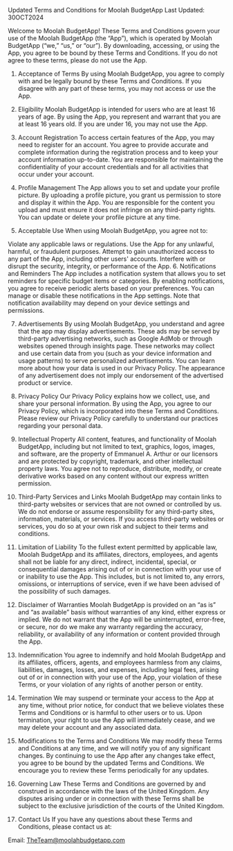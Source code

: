 Updated Terms and Conditions for Moolah BudgetApp
Last Updated: 30OCT2024

Welcome to Moolah BudgetApp! These Terms and Conditions govern your use of the Moolah BudgetApp (the “App”), which is operated by Moolah BudgetApp (“we,” “us,” or “our”). By downloading, accessing, or using the App, you agree to be bound by these Terms and Conditions. If you do not agree to these terms, please do not use the App.

1. Acceptance of Terms
By using Moolah BudgetApp, you agree to comply with and be legally bound by these Terms and Conditions. If you disagree with any part of these terms, you may not access or use the App.

2. Eligibility
Moolah BudgetApp is intended for users who are at least 16 years of age. By using the App, you represent and warrant that you are at least 16 years old. If you are under 16, you may not use the App.

3. Account Registration
To access certain features of the App, you may need to register for an account. You agree to provide accurate and complete information during the registration process and to keep your account information up-to-date. You are responsible for maintaining the confidentiality of your account credentials and for all activities that occur under your account.

4. Profile Management
The App allows you to set and update your profile picture. By uploading a profile picture, you grant us permission to store and display it within the App. You are responsible for the content you upload and must ensure it does not infringe on any third-party rights. You can update or delete your profile picture at any time.

5. Acceptable Use
When using Moolah BudgetApp, you agree not to:

Violate any applicable laws or regulations.
Use the App for any unlawful, harmful, or fraudulent purposes.
Attempt to gain unauthorized access to any part of the App, including other users' accounts.
Interfere with or disrupt the security, integrity, or performance of the App.
6. Notifications and Reminders
The App includes a notification system that allows you to set reminders for specific budget items or categories. By enabling notifications, you agree to receive periodic alerts based on your preferences. You can manage or disable these notifications in the App settings. Note that notification availability may depend on your device settings and permissions.

7. Advertisements
By using Moolah BudgetApp, you understand and agree that the app may display advertisements. These ads may be served by third-party advertising networks, such as Google AdMob or through websites opened through insights page. These networks may collect and use certain data from you (such as your device information and usage patterns) to serve personalized advertisements. You can learn more about how your data is used in our Privacy Policy. The appearance of any advertisement does not imply our endorsement of the advertised product or service.

8. Privacy Policy
Our Privacy Policy explains how we collect, use, and share your personal information. By using the App, you agree to our Privacy Policy, which is incorporated into these Terms and Conditions. Please review our Privacy Policy carefully to understand our practices regarding your personal data.

9. Intellectual Property
All content, features, and functionality of Moolah BudgetApp, including but not limited to text, graphics, logos, images, and software, are the property of Emmanuel A. Arthur or our licensors and are protected by copyright, trademark, and other intellectual property laws. You agree not to reproduce, distribute, modify, or create derivative works based on any content without our express written permission.

10. Third-Party Services and Links
Moolah BudgetApp may contain links to third-party websites or services that are not owned or controlled by us. We do not endorse or assume responsibility for any third-party sites, information, materials, or services. If you access third-party websites or services, you do so at your own risk and subject to their terms and conditions.

11. Limitation of Liability
To the fullest extent permitted by applicable law, Moolah BudgetApp and its affiliates, directors, employees, and agents shall not be liable for any direct, indirect, incidental, special, or consequential damages arising out of or in connection with your use of or inability to use the App. This includes, but is not limited to, any errors, omissions, or interruptions of service, even if we have been advised of the possibility of such damages.

12. Disclaimer of Warranties
Moolah BudgetApp is provided on an “as is” and “as available” basis without warranties of any kind, either express or implied. We do not warrant that the App will be uninterrupted, error-free, or secure, nor do we make any warranty regarding the accuracy, reliability, or availability of any information or content provided through the App.

13. Indemnification
You agree to indemnify and hold Moolah BudgetApp and its affiliates, officers, agents, and employees harmless from any claims, liabilities, damages, losses, and expenses, including legal fees, arising out of or in connection with your use of the App, your violation of these Terms, or your violation of any rights of another person or entity.

14. Termination
We may suspend or terminate your access to the App at any time, without prior notice, for conduct that we believe violates these Terms and Conditions or is harmful to other users or to us. Upon termination, your right to use the App will immediately cease, and we may delete your account and any associated data.

15. Modifications to the Terms and Conditions
We may modify these Terms and Conditions at any time, and we will notify you of any significant changes. By continuing to use the App after any changes take effect, you agree to be bound by the updated Terms and Conditions. We encourage you to review these Terms periodically for any updates.

16. Governing Law
These Terms and Conditions are governed by and construed in accordance with the laws of the United Kingdom. Any disputes arising under or in connection with these Terms shall be subject to the exclusive jurisdiction of the courts of the United Kingdom.

17. Contact Us
If you have any questions about these Terms and Conditions, please contact us at:

Email: TheTeam@moolahbudgetapp.com
